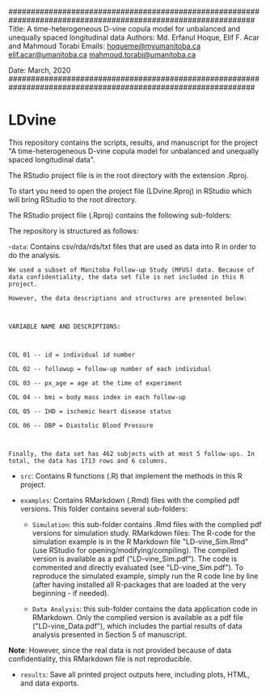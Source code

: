 ###############################################################################################################
Title: A time-heterogeneous D-vine copula model for unbalanced and unequally spaced longitudinal data
Authors: Md. Erfanul Hoque, Elif F. Acar and Mahmoud Torabi
Emails: hoqueme@myumanitoba.ca
	elif.acar@umanitoba.ca
	mahmoud.torabi@umanitoba.ca

Date: March, 2020
###############################################################################################################

# LDvine

This repository contains the scripts, results, and manuscript for the project "A time-heterogeneous D-vine copula model for unbalanced and unequally spaced longitudinal data".

The RStudio project file is in the root directory with the extension .Rproj. 

To start you need to open the project file (LDvine.Rproj) in RStudio which will bring RStudio to the root directory.



The RStudio project file (.Rproj) contains the following sub-folders:

The repository is structured as follows:

-`data`: Contains csv/rda/rds/txt files that are used as data into R in order to do the analysis. 

	We used a subset of Manitoba Follow-up Study (MFUS) data. Because of data confidentiality, the data set file is not included in this R project. 

	However, the data descriptions and structures are presented below:   



	VARIABLE NAME AND DESCRIPTIONS:



	COL 01 -- id = individual id number

	COL 02 -- followup = follow-up number of each individual

	COL 03 -- px_age = age at the time of experiment

	COL 04 -- bmi = body mass index in each follow-up

	COL 05 -- IHD = ischemic heart disease status

	COL 06 -- DBP = Diastolic Blood Pressure

	

	Finally, the data set has 462 subjects with at most 5 follow-ups. In total, the data has 1713 rows and 6 columns.



- `src`: Contains R functions (.R) that implement the methods in this R project. 


- `examples`: Contains RMarkdown (.Rmd) files with the complied pdf versions. This folder contains several sub-folders:	

	- `Simulation`: this sub-folder contains .Rmd files with the complied pdf versions for simulation study.
RMarkdown files: The R-code for the simulation example is in the R Markdown file "LD-vine_Sim.Rmd" 
(use RStudio for opening/modifying/compiling). The compiled version is available as a pdf ("LD-vine_Sim.pdf"). 
The code is commented and directly evaluated (see "LD-vine_Sim.pdf"). 
To reproduce the simulated example,  simply run the R code line by line (after having installed all R-packages 
that are loaded at the very beginning - if needed).

	

	- `Data Analysis`: this sub-folder contains the data application code in RMarkdown. Only the complied version is available as a pdf file ("LD-vine_Data.pdf"), which includes the partial results of data analysis presented in Section 5 of manuscript.

**Note**: However, since the real data is not provided because of data confidentiality, this RMarkdown file is not reproducible.   



- `results`: Save all printed project outputs here, including plots, HTML, and data exports.




